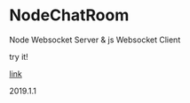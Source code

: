 # NodeChatRoom
Node Websocket Server & js Websocket Client

try it!

[link](http://dps0340.xyz:8000/)

2019.1.1
